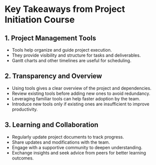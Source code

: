# Key Takeaways from Project Initiation Course

## 1. Project Management Tools
- Tools help organize and guide project execution.
- They provide visibility and structure for tasks and deliverables.
- Gantt charts and other timelines are useful for scheduling.

## 2. Transparency and Overview
- Using tools gives a clear overview of the project and dependencies.
- Review existing tools before adding new ones to avoid redundancy.
- Leveraging familiar tools can help faster adoption by the team.
- Introduce new tools only if existing ones are insufficient to improve productivity.

## 3. Learning and Collaboration
- Regularly update project documents to track progress.
- Share updates and modifications with the team.
- Engage with a supportive community to deepen understanding.
- Exchange insights and seek advice from peers for better learning outcomes.
